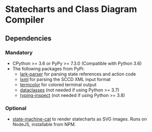 # Statecharts and Class Diagram Compiler

## Dependencies

### Mandatory

* CPython >= 3.6 or PyPy >= 7.3.0 (Compatible with Python 3.6)
* The following packages from PyPi:
  * [lark-parser](https://github.com/lark-parser/lark) for parsing state references and action code
  * [lxml](https://lxml.de/) for parsing the SCCD XML input format
  * [termcolor](https://pypi.org/project/termcolor/) for colored terminal output
  * [dataclasses](https://pypi.org/project/dataclasses/) (not needed if using Python >= 3.7)
  * [typing-inspect](https://github.com/ilevkivskyi/typing_inspect) (not needed if using Python >= 3.8)

### Optional

* [state-machine-cat](https://github.com/sverweij/state-machine-cat) to render statecharts as SVG images. Runs on NodeJS, installable from NPM.